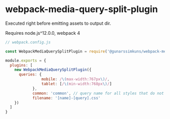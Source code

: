 # webpack-media-query-split-plugin

Executed right before emitting assets to output dir.

Requires node.js^12.0.0, webpack 4


```javascript
// webpack.config.js

const WebpackMediaQuerySplitPlugin = require('@gunarssimkuns/webpack-media-query-split-plugin')

module.exports = {
  plugins: [
    new WebpackMediaQuerySplitPlugin({
      queries: {
				mobile: /\(max-width:767px\)/,
				tablet: [/\(min-width:768px\)/]
			},
			common: 'common', // query name for all styles that do not match query
			filename: '[name]-[query].css'
    })
  ]
}
```
